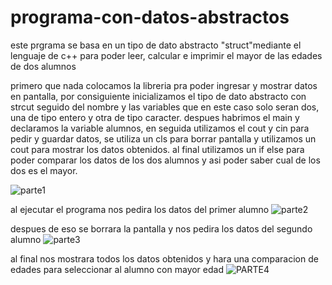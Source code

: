 # programa-con-datos-abstractos
este prgrama se basa en un tipo de dato abstracto "struct"mediante el lenguaje de c++ para poder leer, calcular e imprimir el mayor de las edades de dos alumnos


primero que nada colocamos la libreria pra poder ingresar y mostrar datos en pantalla, por consiguiente inicializamos el tipo de dato abstracto con strcut seguido del nombre y las variables que en este caso solo seran dos, una de tipo entero y otra de tipo caracter.
despues habrimos el main y declaramos la variable alumnos, en seguida utilizamos el cout y cin para pedir y guardar datos, se utiliza un cls para borrar pantalla y utilizamos un cout para mostrar los datos obtenidos.
al final utilizamos un if else para poder comparar los datos de los dos alumnos y asi poder saber cual de los dos es el mayor.

![parte1](https://user-images.githubusercontent.com/72112634/95810390-74f9e180-0cd6-11eb-9c94-2a5cf1b56bb6.png)


al ejecutar el programa nos pedira los datos del primer alumno 
![parte2](https://user-images.githubusercontent.com/72112634/95810386-73c8b480-0cd6-11eb-83d9-af724f392ad0.png)

despues de eso se borrara la pantalla y nos pedira los datos del segundo alumno 
![parte3](https://user-images.githubusercontent.com/72112634/95810387-74614b00-0cd6-11eb-9842-28ba362535d0.png)

al final nos mostrara todos los datos obtenidos y hara una comparacion de edades para seleccionar al alumno con mayor edad 
![PARTE4](https://user-images.githubusercontent.com/72112634/95810389-74f9e180-0cd6-11eb-9394-548af02afec8.png)
